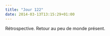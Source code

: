 ```yaml
---
title: "Jour 122"
date: 2014-03-13T13:15:29+01:00
---
```



Rétrospective. Retour au peu de monde présent.

